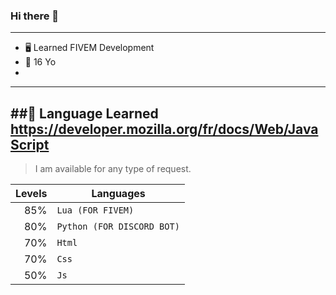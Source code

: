 ### Hi there 👋
---

- 🖥 Learned FIVEM Development  
- 🎈 16 Yo
- 
---
##🧾 Language Learned 
https://developer.mozilla.org/fr/docs/Web/JavaScript
---

> I am available for any type of request.

| Levels | Languages |
|-----:|-----------|
|   85%| `Lua (FOR FIVEM)` |
|   80%| `Python (FOR DISCORD BOT)`|
|   70%| `Html`      |
|   70%| `Css`       |
|   50%| `Js`        |


<!--
**Yoltix02/Yoltix02** is a ✨ _special_ ✨ repository because its `README.md` (this file) appears on your GitHub profile.

Here are some ideas to get you started:

- 🔭 I’m currently working on ...
- 🌱 I’m currently learning ...
- 👯 I’m looking to collaborate on ...
- 🤔 I’m looking for help with ...
- 💬 Ask me about ...
- 📫 How to reach me: ...
- 😄 Pronouns: ...
- ⚡ Fun fact: ...
-->
